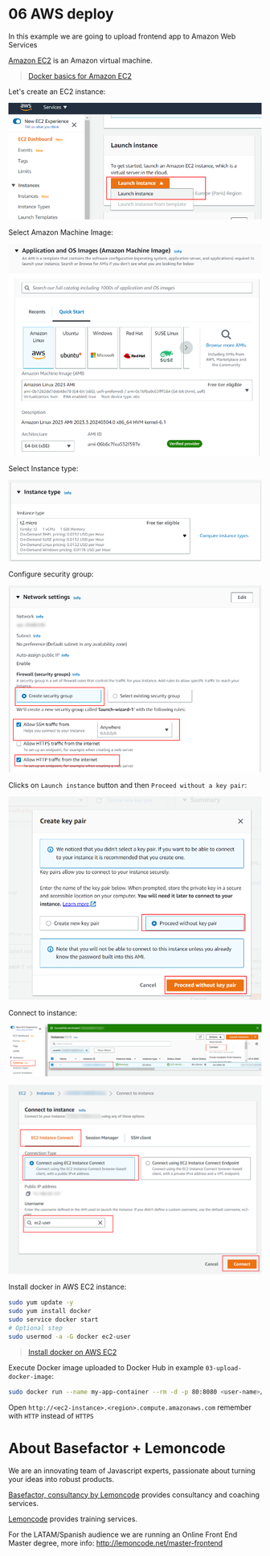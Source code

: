 # 06 AWS deploy

In this example we are going to upload frontend app to Amazon Web Services

[Amazon EC2](https://aws.amazon.com/ec2/?ec2-whats-new.sort-by=item.additionalFields.postDateTime&ec2-whats-new.sort-order=desc) is an Amazon virtual machine.

> [Docker basics for Amazon EC2](https://docs.aws.amazon.com/AmazonECS/latest/developerguide/docker-basics.html)

Let's create an EC2 instance:

![01-create-ec2-instance](./readme-resources/01-create-ec2-instance.png)

Select Amazon Machine Image:

![02-select-ami](./readme-resources/02-select-ami.png)

Select Instance type:

![03-select-instance-type](./readme-resources/03-select-instance-type.png)

Configure security group:

![04-configure-security-group](./readme-resources/04-configure-security-group.png)


Clicks on `Launch instance` button and then `Proceed without a key pair`:

![05-proceed-without-key-pair](./readme-resources/05-proceed-without-key-pair.png)

Connect to instance:

![06-connect-to-instance](./readme-resources/06-connect-to-instance.png)

![07-connect-by-browser](./readme-resources/07-connect-by-browser.png)

Install docker in AWS EC2 instance:

```bash
sudo yum update -y
sudo yum install docker
sudo service docker start
# Optional step
sudo usermod -a -G docker ec2-user
```

> [Install docker on AWS EC2](https://docs.aws.amazon.com/AmazonECS/latest/developerguide/create-container-image.html)

Execute Docker image uploaded to Docker Hub in example `03-upload-docker-image`:

```bash
sudo docker run --name my-app-container --rm -d -p 80:8080 <user-name>/<app-name>:3
```

Open `http://<ec2-instance>.<region>.compute.amazonaws.com` remember with `HTTP` instead of `HTTPS`

# About Basefactor + Lemoncode

We are an innovating team of Javascript experts, passionate about turning your ideas into robust products.

[Basefactor, consultancy by Lemoncode](http://www.basefactor.com) provides consultancy and coaching services.

[Lemoncode](http://lemoncode.net/services/en/#en-home) provides training services.

For the LATAM/Spanish audience we are running an Online Front End Master degree, more info: http://lemoncode.net/master-frontend
